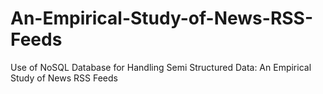 # An-Empirical-Study-of-News-RSS-Feeds
Use of NoSQL Database for Handling Semi Structured Data: An Empirical Study of News RSS Feeds
